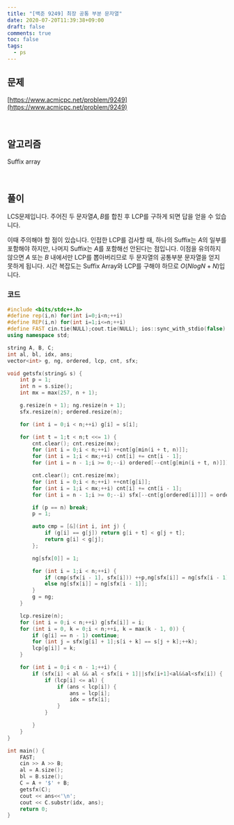 ```yaml
---
title: "[백준 9249] 최장 공통 부분 문자열"
date: 2020-07-20T11:39:38+09:00
draft: false
comments: true
toc: false
tags:
  - ps
---
```


## 문제

[https://www.acmicpc.net/problem/9249](https://www.acmicpc.net/problem/9249)

<br>

## 알고리즘

Suffix array

<br>

## 풀이

LCS문제입니다. 주어진 두 문자열$A, B$를 합친 후 LCP를 구하게 되면 답을 얻을 수 있습니다.

이때 주의해야 할 점이 있습니다. 인접한 LCP를 검사할 때, 하나의 Suffix는 $A$의 일부를 포함해야 하지만, 나머지 Suffix는 $A$를 포함해선 안된다는 점입니다. 이점을 유의하지 않으면 $A$ 또는 $B$ 내에서만 LCP를 뽑아버리므로 두 문자열의 공통부분 문자열을 얻지 못하게 됩니다. 시간 복잡도는 Suffix Array와 LCP를 구해야 하므로 $O(NlogN+N)$입니다.

### 코드

```c++
#include <bits/stdc++.h>
#define rep(i,n) for(int i=0;i<n;++i)
#define REP(i,n) for(int i=1;i<=n;++i)
#define FAST cin.tie(NULL);cout.tie(NULL); ios::sync_with_stdio(false)
using namespace std;

string A, B, C;
int al, bl, idx, ans;
vector<int> g, ng, ordered, lcp, cnt, sfx;

void getsfx(string& s) {
    int p = 1;
    int n = s.size();
    int mx = max(257, n + 1);

    g.resize(n + 1); ng.resize(n + 1);
    sfx.resize(n); ordered.resize(n);

    for (int i = 0;i < n;++i) g[i] = s[i];

    for (int t = 1;t < n;t <<= 1) {
        cnt.clear(); cnt.resize(mx);
        for (int i = 0;i < n;++i) ++cnt[g[min(i + t, n)]];
        for (int i = 1;i < mx;++i) cnt[i] += cnt[i - 1];
        for (int i = n - 1;i >= 0;--i) ordered[--cnt[g[min(i + t, n)]]] = i;

        cnt.clear(); cnt.resize(mx);
        for (int i = 0;i < n;++i) ++cnt[g[i]];
        for (int i = 1;i < mx;++i) cnt[i] += cnt[i - 1];
        for (int i = n - 1;i >= 0;--i) sfx[--cnt[g[ordered[i]]]] = ordered[i];

        if (p == n) break;
        p = 1;

        auto cmp = [&](int i, int j) {
            if (g[i] == g[j]) return g[i + t] < g[j + t];
            return g[i] < g[j];
        };

        ng[sfx[0]] = 1;

        for (int i = 1;i < n;++i) {
            if (cmp(sfx[i - 1], sfx[i])) ++p,ng[sfx[i]] = ng[sfx[i - 1]] + 1;
            else ng[sfx[i]] = ng[sfx[i - 1]];
        }
        g = ng;
    }

    lcp.resize(n);
    for (int i = 0;i < n;++i) g[sfx[i]] = i;
    for (int i = 0, k = 0;i < n;++i, k = max(k - 1, 0)) {
        if (g[i] == n - 1) continue;
        for (int j = sfx[g[i] + 1];s[i + k] == s[j + k];++k);
        lcp[g[i]] = k;
    }

    for (int i = 0;i < n - 1;++i) {
        if (sfx[i] < al && al < sfx[i + 1]||sfx[i+1]<al&&al<sfx[i]) {
            if (lcp[i] <= al) {
                if (ans < lcp[i]) {
                    ans = lcp[i];
                    idx = sfx[i];
                }
            }

        }
    }
}

int main() {
    FAST;
    cin >> A >> B;
    al = A.size();
    bl = B.size();
    C = A + '$' + B;
    getsfx(C);
    cout << ans<<'\n';
    cout << C.substr(idx, ans);
    return 0;
}
```
